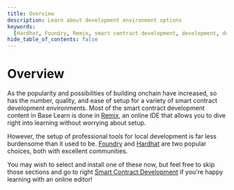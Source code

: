 ```yaml
---
title: Overview
description: Learn about development environment options
keywords:
  [Hardhat, Foundry, Remix, smart contract development, development, development environments]
hide_table_of_contents: false
---
```


# Overview
As the popularity and possibilities of building onchain have increased, so has the number, quality, and ease of setup for a variety of smart contract development environments. Most of the smart contract development content in Base Learn is done in [Remix], an online IDE that allows you to dive right into learning without worrying about setup.

However, the setup of professional tools for local development is far less burdensome than it used to be. [Foundry] and [Hardhat] are two popular choices, both with excellent communities.

You may wish to select and install one of these now, but feel free to skip those sections and go to right [Smart Contract Development] if you're happy learning with an online editor!

[Remix]: https://remix.ethereum.org/
[Foundry]: https://book.getfoundry.sh/
[Hardhat]: https://hardhat.org/
[Smart Contract Development]: ../introduction-to-solidity/introduction-to-solidity-overview
